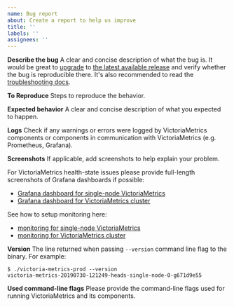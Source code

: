 ```yaml
---
name: Bug report
about: Create a report to help us improve
title: ''
labels: ''
assignees: ''
---
```


**Describe the bug**
A clear and concise description of what the bug is.
It would be great to [upgrade](https://docs.victoriametrics.com/#how-to-upgrade) 
to [the latest available release](https://github.com/VictoriaMetrics/VictoriaMetrics/releases)
and verify whether the bug is reproducible there.
It's also recommended to read the [troubleshooting docs](https://docs.victoriametrics.com/Troubleshooting.html).

**To Reproduce**
Steps to reproduce the behavior.

**Expected behavior**
A clear and concise description of what you expected to happen.

**Logs**
Check if any warnings or errors were logged by VictoriaMetrics components
or components in communication with VictoriaMetrics (e.g. Prometheus, Grafana).

**Screenshots**
If applicable, add screenshots to help explain your problem.

For VictoriaMetrics health-state issues please provide full-length screenshots 
of Grafana dashboards if possible:
* [Grafana dashboard for single-node VictoriaMetrics](https://grafana.com/dashboards/10229)
* [Grafana dashboard for VictoriaMetrics cluster](https://grafana.com/grafana/dashboards/11176)

See how to setup monitoring here:
* [monitoring for single-node VictoriaMetrics](https://docs.victoriametrics.com/#monitoring)
* [monitoring for VictoriaMetrics cluster](https://docs.victoriametrics.com/Cluster-VictoriaMetrics.html#monitoring)

**Version**
The line returned when passing `--version` command line flag to the binary. For example:
```
$ ./victoria-metrics-prod --version
victoria-metrics-20190730-121249-heads-single-node-0-g671d9e55
```

**Used command-line flags**
Please provide the command-line flags used for running VictoriaMetrics and its components. 
